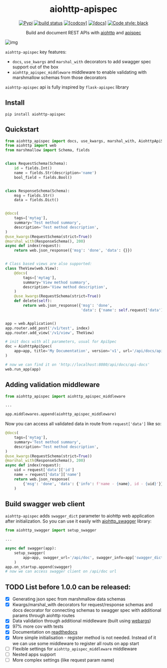 <h1 align="center">aiohttp-apispec</h1>

<p align="center">
  <a href="https://pypi.python.org/pypi/aiohttp-apispec"><img src="https://badge.fury.io/py/aiohttp-apispec.svg" alt="Pypi"></a>
  <a href="https://travis-ci.org/maximdanilchenko/aiohttp-apispec"><img src="https://travis-ci.org/maximdanilchenko/aiohttp-apispec.svg" alt="build status"></a>
  <a href="https://codecov.io/gh/maximdanilchenko/aiohttp-apispec"><img src="https://codecov.io/gh/maximdanilchenko/aiohttp-apispec/branch/master/graph/badge.svg" alt="[codcov]"></a>
  <a href="https://aiohttp-apispec.readthedocs.io/en/latest/?badge=latest"><img src="https://readthedocs.org/projects/aiohttp-apispec/badge/?version=latest" alt="[docs]"></a>
  <a href="https://github.com/ambv/black"><img src="https://img.shields.io/badge/code%20style-black-000000.svg" alt="Code style: black"></a>
</p>

<p align="center">Build and document REST APIs with <a href="https://github.com/aio-libs/aiohttp">aiohttp</a> and <a href="https://github.com/marshmallow-code/apispec">apispec</a></p>


![img](https://user-images.githubusercontent.com/10708076/40740929-bd141942-6452-11e8-911c-d9032f8d625f.png)

<p>

```aiohttp-apispec``` key features:
- ```docs```, ```use_kwargs``` and ```marshal_with``` decorators 
to add swagger spec support out of the box
- ```aiohttp_apispec_middleware``` middleware to enable validating 
with marshmallow schemas from those decorators

```aiohttp-apispec``` api is fully inspired by ```flask-apispec``` library

## Install

```
pip install aiohttp-apispec
```

## Quickstart

```Python
from aiohttp_apispec import docs, use_kwargs, marshal_with, AiohttpApiSpec
from aiohttp import web
from marshmallow import Schema, fields


class RequestSchema(Schema):
    id = fields.Int()
    name = fields.Str(description='name')
    bool_field = fields.Bool()


class ResponseSchema(Schema):
    msg = fields.Str()
    data = fields.Dict()


@docs(
    tags=['mytag'],
    summary='Test method summary',
    description='Test method description',
)
@use_kwargs(RequestSchema(strict=True))
@marshal_with(ResponseSchema(), 200)
async def index(request):
    return web.json_response({'msg': 'done', 'data': {}})


# Class based views are also supported:
class TheView(web.View):
    @docs(
        tags=['mytag'],
        summary='View method summary',
        description='View method description',
    )
    @use_kwargs(RequestSchema(strict=True))
    def delete(self):
        return web.json_response({'msg': 'done', 
                                  'data': {'name': self.request['data']['name']}})


app = web.Application()
app.router.add_post('/v1/test', index)
app.router.add_view('/v1/view', TheView)

# init docs with all parameters, usual for ApiSpec
doc = AiohttpApiSpec(
    app=app, title='My Documentation', version='v1', url='/api/docs/api-docs'
)

# now we can find it on 'http://localhost:8080/api/docs/api-docs'
web.run_app(app)
```
## Adding validation middleware

```Python
from aiohttp_apispec import aiohttp_apispec_middleware

...

app.middlewares.append(aiohttp_apispec_middleware)
```
Now you can access all validated data in route from ```request['data']``` like so:

```Python
@docs(
    tags=['mytag'],
    summary='Test method summary',
    description='Test method description',
)
@use_kwargs(RequestSchema(strict=True))
@marshal_with(ResponseSchema(), 200)
async def index(request):
    uid = request['data']['id']
    name = request['data']['name']
    return web.json_response(
        {'msg': 'done', 'data': {'info': f'name - {name}, id - {uid}'}}
    )
```

## Build swagger web client
```aiohttp-apispec``` adds ```swagger_dict``` parameter to aiohttp web application after initialization. 
So you can use it easily with [aiohttp_swagger](https://github.com/cr0hn/aiohttp-swagger) library:

```Python
from aiohttp_swagger import setup_swagger

...

async def swagger(app):
    setup_swagger(
        app=app, swagger_url='/api/doc', swagger_info=app['swagger_dict']
    )
app.on_startup.append(swagger)
# now we can access swagger client on /api/doc url
```

<p>

## TODO List before 1.0.0 can be released:

- [x] Generating json spec from marshmallow data schemas
- [x] Kwargs/marshal_with decorators for request/response schemas and docs decorator for connecting schemas to swagger spec with additional params through aiohttp routes
- [x] Data validation through additional middleware (built using [webargs](https://github.com/sloria/webargs))
- [x] 97% more cov with tests
- [x] Documentation on [readthedocs](http://aiohttp-apispec.readthedocs.io/en/latest/)
- [x] More simple initialisation - register method is not needed. Instead of it we can use some middleware to register all routs on app start
- [ ] Flexible settings for  ```aiohttp_apispec_middleware``` middleware
- [ ] Nested apps support
- [ ] More complex settings (like request param name)
